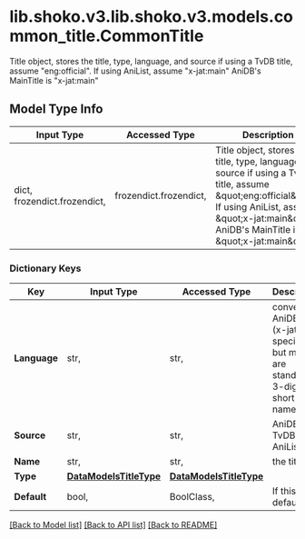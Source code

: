# lib.shoko.v3.lib.shoko.v3.models.common_title.CommonTitle

Title object, stores the title, type, language, and source  if using a TvDB title, assume \"eng:official\". If using AniList, assume \"x-jat:main\"  AniDB's MainTitle is \"x-jat:main\"

## Model Type Info
Input Type | Accessed Type | Description | Notes
------------ | ------------- | ------------- | -------------
dict, frozendict.frozendict,  | frozendict.frozendict,  | Title object, stores the title, type, language, and source  if using a TvDB title, assume \&quot;eng:official\&quot;. If using AniList, assume \&quot;x-jat:main\&quot;  AniDB&#x27;s MainTitle is \&quot;x-jat:main\&quot; | 

### Dictionary Keys
Key | Input Type | Accessed Type | Description | Notes
------------ | ------------- | ------------- | ------------- | -------------
**Language** | str,  | str,  | convert to AniDB style (x-jat is the special one, but most are standard 3-digit short names) | 
**Source** | str,  | str,  | AniDB, TvDB, AniList, etc | 
**Name** | str,  | str,  | the title | 
**Type** | [**DataModelsTitleType**](DataModelsTitleType.md) | [**DataModelsTitleType**](DataModelsTitleType.md) |  | [optional] 
**Default** | bool,  | BoolClass,  | If this is the default title | [optional] 

[[Back to Model list]](../../README.md#documentation-for-models) [[Back to API list]](../../README.md#documentation-for-api-endpoints) [[Back to README]](../../README.md)

